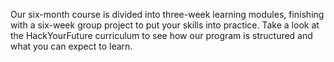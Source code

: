 Our six-month course is divided into three-week learning modules, finishing with a six-week group project to put your skills into practice. Take a look at the HackYourFuture curriculum to see how our program is structured and what you can expect to learn.

